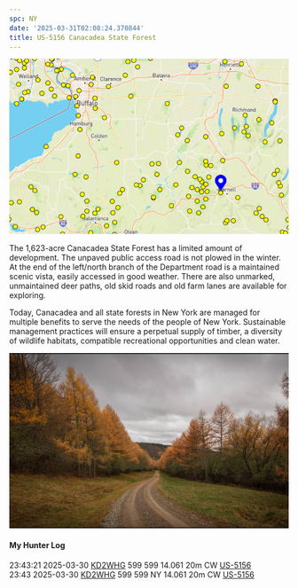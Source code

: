 ```yaml
---
spc: NY
date: '2025-03-31T02:08:24.370844'
title: US-5156 Canacadea State Forest
---
```


![pasted_image.png](/static/pasted_image_0126.png)

The 1,623-acre Canacadea State Forest has a limited amount of development. The unpaved public access road is not plowed in the winter. At the end of the left/north branch of the Department road is a maintained scenic vista, easily accessed in good weather. There are also unmarked, unmaintained deer paths, old skid roads and old farm lanes are available for exploring.

Today, Canacadea and all state forests in New York are managed for multiple benefits to serve the needs of the people of New York. Sustainable management practices will ensure a perpetual supply of timber, a diversity of wildlife habitats, compatible recreational opportunities and clean water.

![pasted_image001.png](/static/pasted_image001_0107.png)


#### My Hunter Log
23:43:21    2025-03-30    [KD2WHG](https://qrz.com/db/KD2WHG)    599    599        14.061    20m    CW    [US-5156](https://pota.app/#/park/US-5156)
<BR>23:43	2025-03-30	[KD2WHG](https://qrz.com/db/KD2WHG)	599	599	NY	14.061	20m	CW	[US-5156](https://pota.app/#/park/US-5156)